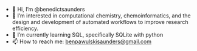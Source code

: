 - 👋 Hi, I’m @benedictsaunders
- 👀 I’m interested in computational chemistry, chemoinformatics, and the design and development of automated workflows to improve research efficiency.
- 🌱 I’m currently learning SQL, specifically SQLite with python
- 📫 How to reach me: benpawulskisaunders@gmail.com

<!---
benedictsaunders/benedictsaunders is a ✨ special ✨ repository because its `README.md` (this file) appears on your GitHub profile.
You can click the Preview link to take a look at your changes.
--->
